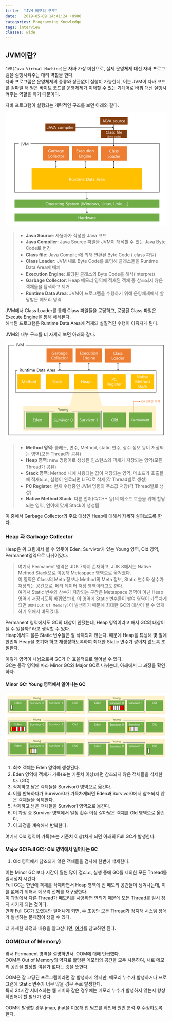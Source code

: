 ```yaml
---
title:  "JVM 메모리 구조"
date:   2019-05-09 14:41:24 +0900
categories: Programming_Knowledge
tags: interview
classes: wide
---
```


## JVM이란?

`JVM(Java Virtual Machine)`은 자바 가상 머신으로, 실제 운영체제 대신 자바 프로그램을 실행시켜주는 대리 역할을 한다.  
자바 프로그램은 운영체제의 종류와 상관없이 실행이 가능한데, 이는 JVM이 자바 코드를 컴파일 해 얻은 바이트 코드를 운영체제가 이해할 수 있는 기계어로 바꿔 대신 실행시켜주는 역할을 하기 때문이다.  
  
자바 프로그램이 실행되는 개략적인 구조를 보면 아래와 같다.  
  
![java_program](/assets/images/java_program.png)  
  
> - **Java Source**: 사용자가 작성한 Java 코드
> - **Java Compiler**: Java Source 파일을 JVM이 해석할 수 있는 Java Byte Code로 변경
> - **Class file**: Java Compiler에 의해 변환된 Byte Code (.class 파일)
> - **Class Loader**: JVM 내로 Byte Code를 로딩해 클래스들을 Runtime Data Area에 배치
> - **Execution Engine**: 로딩된 클래스의 Byte Code를 해석(Interpret)
> - **Garbage Collector**: Heap 메모리 영역에 적재된 객체 중 참조되지 않은 객체들을 탐색하고 제거
> - **Runtime Data Area**: JVM이 프로그램을 수행하기 위해 운영체제에서 할당받은 메모리 영역
  
JVM에서 Class Loader를 통해 Class 파일들을 로딩하고, 로딩된 Class 파일은 Execute Engine을 통해 해석된다.  
해석된 프로그램은 Runtime Data Area에 적재돼 실질적인 수행이 이뤄지게 된다.  

JVM의 내부 구조를 더 자세히 보면 아래와 같다.  
  
![jvm](/assets/images/jvm.png)  
  
> - **Method 영역**: 클래스, 변수, Method, static 변수, 상수 정보 등이 저장되는 영역(모든 Thread가 공유)
> - **Heap 영역**: new 명령어로 생성된 인스턴스와 객체가 저장되는 영역(모든 Thread가 공유)
> - **Stack 영역**: Method 내에 사용되는 값이 저장되는 영역, 메소드가 호출될 때 적재되고, 실행이 완료되면 LIFO로 삭제(각 Thread별로 생성)
> - **PC Register**: 현재 수행중인 JVM 명령의 주소값 저장(각 Thread별로 생성)
> - **Native Method Stack**: 다른 언어(C/C++ 등)의 메소드 호출을 위해 할당되는 영역, 언어에 맞게 Stack이 생성됨 

이 중에서 Garbage Collector의 주요 대상인 Heap에 대해서 자세히 살펴보도록 한다.  

### Heap 과 Garbage Collector

Heap은 위 그림에서 볼 수 있듯이 Eden, Survivor가 있는 Young 영역, Old 영역, Permanent영역으로 나뉘어있다.  
  
> 여기서 Permanent 영역은 JDK 7까지 존재하고, JDK 8에서는 Native Method Stack으로 이동해 Metaspace 영역으로 옮겨졌다.    
이 영역은 Class의 Meta 정보나 Method의 Meta 정보, Static 변수와 상수가 저장되는 공간으로, 메타 데이터 저장 영역이라고도 한다.  
여기서 Static 변수와 상수가 저장되는 구간은 Metaspace 영역이 아닌 Heap 영역에 저장되도록 바뀌었는데, 이 영역에 Static 변수들이 쌓여 영역이 가득차게 되면 `OOM(Out Of Memory)`이 발생하기 때문에 최대한 GC의 대상이 될 수 있게 하기 위해서 바뀌었다.  
>  
Permanent 영역에서도 GC의 대상이 안됐는데, Heap 영역이라고 해서 GC의 대상이 될 수 있을까? 라고 생각할 수 있다.  
Heap에서도 물론 Static 변수들은 잘 삭제되지 않는다. 때문에 Heap을 튜닝해 몇 일에 한번씩 Heap을 초기화 하고 재생성하도록하여 최대한 Static 변수가 쌓이지 않도록 조절한다.   
  
이렇게 영역이 나뉨으로써 GC가 더 효율적으로 일어날 수 있다.  
GC는 동작 영역에 따라 Minor GC와 Major GC로 나뉘는데, 아래에서 그 과정을 확인하자.  
  
#### Minor GC: Young 영역에서 일어나는 GC

![minor_gc](/assets/images/minor_gc.png)

1. 최초 객체는 Eden 영역에 생성된다.
2. Eden 영역에 객체가 가득(또는 기준치 이상)차면 참조되지 않은 객체들을 삭제한다. (GC)
3. 삭제하고 남은 객체들을 Survivor0 영역으로 옮긴다.  
4. 이를 반복하다가 Survivor0가 가득차게되면 Eden과 Survivor0에서 참조되지 않은 객체들을 삭제한다.
5. 삭제하고 남은 객체들을 Survivor1 영역으로 옮긴다.
6. 이 과정 중 Survivor 영역에서 일정 횟수 이상 살아남은 객체를 Old 영역으로 옮긴다.  
7. 이 과정을 계속해서 반복한다.

여기서 Old 영역이 가득(또는 기준치 이상)차게 되면 아래의 Full GC가 발생한다.  

#### Major GC(Full GC): Old 영역에서 일어나는 GC

1. Old 영역에서 참조되지 않은 객체들을 검사해 한번에 삭제한다.  

이는 Minor GC 보다 시간이 훨씬 많이 걸리고, 실행 중에 GC를 제외한 모든 Thread를 일시정지 시킨다.  
Full GC는 한번에 객체를 삭제하면서 Heap 영역에 빈 메모리 공간들이 생겨나는데, 이를 없애기 위해서 메모리 전체를 재구성한다.  
이 과정에서 다른 Thread가 메모리를 사용하면 안되기 때문에 모든 Thread를 일시 정지 시키게 되는 것이다.  
만약 Full GC가 오랫동안 일어나게 되면, 수 초동안 모든 Thread가 정지해 시스템 장애가 발생하는 문제점이 생길 수 있다.  
  
더 자세한 과정과 내용을 알고싶다면, [여기](https://d2.naver.com/helloworld/1329)를 참고하면 된다.  

### OOM(Out of Memory)

앞서 Permanent 영역을 설명하면서, OOM에 대해 언급했다.  
OOM은 Out of Memory의 약자로 할당된 메모리의 공간을 모두 사용하여, 새로 메모리 공간을 할당할 여유가 없다는 것을 뜻한다.  
  
OOM은 잘 코딩된 프로그램이라면 잘 발생하지 않지만, 메모리 누수가 발생하거나 프로그램에 Static 변수가 너무 많을 경우 주로 발생한다.  
특히 24시간 서비스하는 웹 서버와 같은 경우에는 메모리 누수가 발생하지 않는지 항상 확인해야 할 필요가 있다.  
  
OOM이 발생할 경우 jmap, jhat을 이용해 힙 덤프를 확인해 원인 분석 후 수정하도록 한다.  